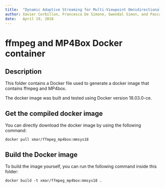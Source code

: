 ```yaml
---
title:	"Dynamic Adaptive Streaming for Multi-Viewpoint Omnidirectional Videos: In proceeding of ACM Multimedia System (MMSys'18)"
author: Xavier Corbillon, Francesca De Simone, Gwendal Simon, and Pascal Frossard
date:	April 19, 2018
---
```


# ffmpeg and MP4Box Docker container

## Description

This folder contains a Docker file used to generate a docker image that contains ffmpeg and MP4box.

The docker image was built and tested using Docker version 18.03.0-ce.

## Get the compiled docker image

You can directly download the docker image by using the following command:

    docker pull xmar/ffmpeg_mp4box:mmsys18

## Build the Docker image

To build the image yourself, you can run the following command inside this folder:

    docker build -t xmar/ffmpeg_mp4box:mmsys18 .
